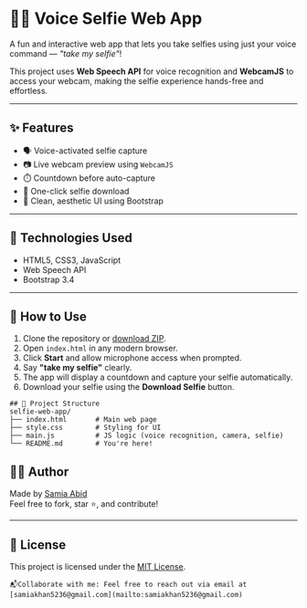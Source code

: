 # 🎤📸 Voice Selfie Web App

A fun and interactive web app that lets you take selfies using just your voice command — _"take my selfie"_!

This project uses **Web Speech API** for voice recognition and **WebcamJS** to access your webcam, making the selfie experience hands-free and effortless.

---

## ✨ Features

- 🗣️ Voice-activated selfie capture
- 📷 Live webcam preview using `WebcamJS`
- ⏱️ Countdown before auto-capture
- 💾 One-click selfie download
- 🎨 Clean, aesthetic UI using Bootstrap

---

## 🔧 Technologies Used

- HTML5, CSS3, JavaScript
- Web Speech API
- Bootstrap 3.4

---

## 🚀 How to Use

1. Clone the repository or [download ZIP](https://github.com/samiaabid06/selfie-web-app/archive/refs/heads/main.zip).
2. Open `index.html` in any modern browser.
3. Click **Start** and allow microphone access when prompted.
4. Say **"take my selfie"** clearly.
5. The app will display a countdown and capture your selfie automatically.
6. Download your selfie using the **Download Selfie** button.

```
## 📁 Project Structure
selfie-web-app/
├── index.html       # Main web page
├── style.css        # Styling for UI
├── main.js          # JS logic (voice recognition, camera, selfie)
└── README.md        # You're here!

```

## 🧑‍💻 Author

Made by [Samia Abid](https://github.com/samiaabid06)  
Feel free to fork, star ⭐, and contribute!

---

## 📄 License

This project is licensed under the [MIT License](LICENSE).
```
📬Collaborate with me: Feel free to reach out via email at [samiakhan5236@gmail.com](mailto:samiakhan5236@gmail.com)
